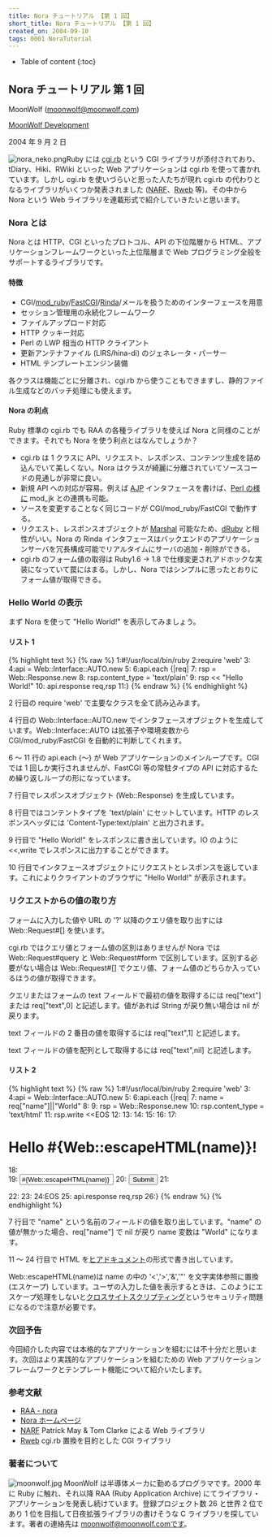 ```yaml
---
title: Nora チュートリアル 【第 1 回】
short_title: Nora チュートリアル 【第 1 回】
created_on: 2004-09-10
tags: 0001 NoraTutorial
---
```


* Table of content
{:toc}


## Nora チュートリアル 第 1 回

MoonWolf ([moonwolf@moonwolf.com](mailto:moonwolf@moonwolf.com))

[MoonWolf Development](http://www.moonwolf.com/)

2004 年 9 月 2 日

![nora_neko.png]({{base}}{{site.baseurl}}/images/0001-NoraTutorial/nora_neko.png)Ruby には [cgi.rb](http://www.ruby-lang.org/ja/man/index.cgi?cmd=view;name=CGI) という CGI ライブラリが添付されており、tDiary、Hiki、RWiki といった Web アプリケーションは cgi.rb を使って書かれています。しかし cgi.rb を使いづらいと思った人たちが現れ cgi.rb の代わりとなるライブラリがいくつか発表されました ([NARF](http://raa.ruby-lang.org/project/narf/)、[Rweb](http://raa.ruby-lang.org/project/rweb/) 等)。その中から Nora という Web ライブラリを連載形式で紹介していきたいと思います。

### Nora とは

Nora とは HTTP、CGI といったプロトコル、API の下位階層から HTML、アプリケーションフレームワークといった上位階層まで Web プログラミング全般をサポートするライブラリです。

#### 特徴

* CGI/[mod_ruby](http://modruby.net/ja/)/[FastCGI](http://www.fastcgi.com/)/[Rinda](http://www2a.biglobe.ne.jp/~seki/ruby/rinda.html)/メールを扱うためのインターフェースを用意
* セッション管理用の永続化フレームワーク
* ファイルアップロード対応
* HTTP クッキー対応
* Perl の LWP 相当の HTTP クライアント
* 更新アンテナファイル (LIRS/hina-di) のジェネレータ・パーサー
* HTML テンプレートエンジン装備


各クラスは機能ごとに分離され、cgi.rb から使うこともできますし、静的ファイル生成などのバッチ処理にも使えます。

#### Nora の利点

Ruby 標準の cgi.rb でも RAA の各種ライブラリを使えば Nora と同様のことができます。それでも Nora を使う利点とはなんでしょうか？

* cgi.rb は 1 クラスに API、リクエスト、レスポンス、コンテンツ生成を詰め込んでいて美しくない。Nora はクラスが綺麗に分離されていてソースコードの見通しが非常に良い。
* 新規 API への対応が容易。例えば [AJP](http://www.jajakarta.org/tomcat/tomcat-jk2/ja/docs/common/AJPv13.html) インタフェースを書けば、[Perl の様に](http://module.jp/blog/ajp13_listener_and_container_of_perl.html) mod_jk との連携も可能。
* ソースを変更することなく同じコードが CGI/mod_ruby/FastCGI で動作する。
* リクエスト、レスポンスオブジェクトが [Marshal](http://www.ruby-lang.org/ja/man/index.cgi?cmd=view;name=Marshal) 可能なため、[dRuby](http://www2a.biglobe.ne.jp/~seki/ruby/druby.html) と相性がいい。Nora の Rinda インタフェースはバックエンドのアプリケーションサーバを冗長構成可能でリアルタイムにサーバの追加・削除ができる。
* cgi.rb のフォーム値の取得は Ruby1.6 → 1.8 で仕様変更されアドホックな実装になっていて罠にはまる。しかし、Nora ではシンプルに思ったとおりにフォーム値が取得できる。


### Hello World の表示

まず Nora を使って "Hello World!" を表示してみましょう。

#### リスト 1

{% highlight text %}
{% raw %}
 1:#!/usr/local/bin/ruby
 2:require 'web'
 3:
 4:api = Web::Interface::AUTO.new
 5:
 6:api.each {|req|
 7:  rsp = Web::Response.new
 8:  rsp.content_type = 'text/plain'
 9:  rsp << "Hello World!"
10:  api.response req,rsp
11:}
{% endraw %}
{% endhighlight %}


2 行目の require 'web' で主要なクラスを全て読み込みます。

4 行目の Web::Interface::AUTO.new でインタフェースオブジェクトを生成しています。Web::Interface::AUTO は拡張子や環境変数から CGI/mod_ruby/FastCGI を自動的に判断してくれます。

6 〜 11 行の api.each {〜} が Web アプリケーションのメインループです。CGI では 1 回しか実行されませんが、FastCGI 等の常駐タイプの API に対応するため繰り返しループの形になっています。

7 行目でレスポンスオブジェクト (Web::Response) を生成しています。

8 行目ではコンテントタイプを 'text/plain' にセットしています。HTTP のレスポンスヘッダには 'Content-Type:text/plain' と出力されます。

9 行目で "Hello World!" をレスポンスに書き出しています。IO のように &lt;&lt;,write でレスポンスに出力することができます。

10 行目でインタフェースオブジェクトにリクエストとレスポンスを返しています。これによりクライアントのブラウザに "Hello World!" が表示されます。

### リクエストからの値の取り方

フォームに入力した値や URL の '?' 以降のクエリ値を取り出すには Web::Request#[] を使います。

cgi.rb ではクエリ値とフォーム値の区別はありませんが Nora では Web::Request#query と Web::Request#form で区別しています。区別する必要がない場合は Web::Request#[] でクエリ値、フォーム値のどちらか入っているほうの値が取得できます。

クエリまたはフォームの text フィールドで最初の値を取得するには req["text"] または req["text",0] と記述します。値があれば String が戻り無い場合は nil が戻ります。

text フィールドの 2 番目の値を取得するには req["text",1] と記述します。

text フィールドの値を配列として取得するには req["text",nil] と記述します。

#### リスト 2

{% highlight text %}
{% raw %}
 1:#!/usr/local/bin/ruby
 2:require 'web'
 3:
 4:api = Web::Interface::AUTO.new
 5:
 6:api.each {|req|
 7:  name = req["name"]||"World"
 8:
 9:  rsp = Web::Response.new
10:  rsp.content_type = 'text/html'
11:  rsp.write <<EOS
12:<html>
13: <head>
14:  <title>Hello #{Web::escapeHTML(name)}!</title>
15: </head>
16: <body>
17: <h1>Hello #{Web::escapeHTML(name)}!</h1>
18:  <form>
19:   <input type="text" name="name" value="#{Web::escapeHTML(name)}">
20:   <input type="submit">
21:  </form>
22: </body>
23:</html>
24:EOS
25:  api.response req,rsp
26:}
{% endraw %}
{% endhighlight %}


7 行目で "name" という名前のフィールドの値を取り出しています。"name" の値が無かった場合、req["name"] で nil が戻り name 変数は "World" になります。

11 〜 24 行目で HTML を[ヒアドキュメント](http://www.ruby-lang.org/ja/man/index.cgi?cmd=view;name=%A5%EA%A5%C6%A5%E9%A5%EB#a.a5.d2.a5.a2.a5.c9.a5.ad.a5.e5.a5.e1.a5.f3.a5.c8.20.28.b9.d4.bb.d8.b8.fe.ca.b8.bb.fa.ce.f3.a5.ea.a5.c6.a5.e9.a5.eb.29)の形式で書き出しています。

Web::escapeHTML(name)は name の中の '&lt;','&gt;','&amp;','"' を文字実体参照に置換 (エスケープ) しています。ユーザの入力した値を表示するときは、このようにエスケープ処理をしないと[クロスサイトスクリプティング](http://www.ipa.go.jp/security/ciadr/20011023css.html)というセキュリティ問題になるので注意が必要です。

### 次回予告

今回紹介した内容では本格的なアプリケーションを組むには不十分だと思います。次回はより実践的なアプリケーションを組むための Web アプリケーションフレームワークとテンプレート機能について紹介いたします。

### 参考文献

* [RAA - nora](http://raa.ruby-lang.org/project/nora/)
* [Nora ホームページ](http://rwiki.moonwolf.com/rw-cgi.cgi?cmd=view;name=Nora)
* [NARF](http://raa.ruby-lang.org/project/narf/) Patrick May &amp; Tom Clarke による Web ライブラリ
* [Rweb](http://raa.ruby-lang.org/project/rweb/) cgi.rb 置換を目的とした CGI ライブラリ


### 著者について

![moonwolf.jpg]({{base}}{{site.baseurl}}/images/0001-NoraTutorial/moonwolf.jpg) MoonWolf は半導体メーカに勤めるプログラマです。2000 年に Ruby に触れ、それ以降 RAA (Ruby Application Archive) にてライブラリ・アプリケーションを発表し続けています。登録プロジェクト数 26 と世界 2 位であり 1 位を目指して日夜拡張ライブラリの書けそうな C ライブラリを探しています。著者の連絡先は moonwolf@moonwolf.comです。


